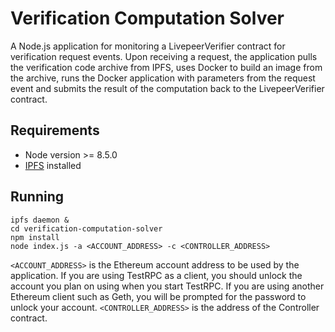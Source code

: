 # Verification Computation Solver

A Node.js application for monitoring a LivepeerVerifier contract for verification request events.
Upon receiving a request, the application pulls the verification code archive from IPFS, uses Docker to build an image from the archive, runs the Docker application
with parameters from the request event and submits the result of the computation back to the LivepeerVerifier contract.

## Requirements

- Node version >= 8.5.0
- [IPFS](https://ipfs.io/) installed

## Running

```
ipfs daemon &
cd verification-computation-solver
npm install
node index.js -a <ACCOUNT_ADDRESS> -c <CONTROLLER_ADDRESS>
```

`<ACCOUNT_ADDRESS>` is the Ethereum account address to be used by the application. If you are using TestRPC as a client, you should unlock the account you plan on using when you start TestRPC.
If you are using another Ethereum client such as Geth, you will be prompted for the password to unlock your account. `<CONTROLLER_ADDRESS>` is the address of the Controller contract.
